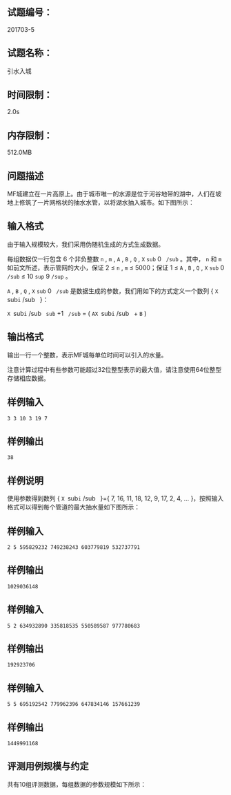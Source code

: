 ## 试题编号：

201703-5

## 试题名称：

引水入城

## 时间限制：

2.0s

## 内存限制：

512.0MB

## 问题描述

MF城建立在一片高原上。由于城市唯一的水源是位于河谷地带的湖中，人们在坡地上修筑了一片网格状的抽水水管，以将湖水抽入城市。如下图所示：



## 输入格式

由于输入规模较大，我们采用伪随机生成的方式生成数据。

每组数据仅一行包含 6 个非负整数  `n` ,  `m` ,  `A` ,  `B` ,  `Q` ,  `X`  `sub` 0 ` /sub` 。其中， `n`  和  `m`  如前文所述，表示管网的大小，保证 2 ≤  `n` ,  `m`  ≤ 5000；保证 1 ≤  `A` ,  `B` ,  `Q` ,  `X`  `sub` 0 ` /sub`  ≤ 10 `sup` 9 `/sup` 。

 `A` ,  `B` ,  `Q` ,  `X`  `sub` 0 ` /sub`  是数据生成的参数，我们用如下的方式定义一个数列 {  `X `sub` i ` /sub` `  }：

 `X `sub` i ` /sub` `  `sub` +1 ` /sub`  = (  `AX `sub` i ` /sub` `  +  `B` ) 

## 输出格式

输出一行一个整数，表示MF城每单位时间可以引入的水量。

注意计算过程中有些参数可能超过32位整型表示的最大值，请注意使用64位整型存储相应数据。

## 样例输入

```
3 3 10 3 19 7
```

## 样例输出

```
38
```

## 样例说明

使用参数得到数列 {  `X `sub` i ` /sub` `  }={ 7, 16, 11, 18, 12, 9, 17, 2, 4, … }，按照输入格式可以得到每个管道的最大抽水量如下图所示：



## 样例输入

```
2 5 595829232 749238243 603779819 532737791
```

## 样例输出

```
1029036148
```

## 样例输入

```
5 2 634932890 335818535 550589587 977780683
```

## 样例输出

```
192923706
```

## 样例输入

```
5 5 695192542 779962396 647834146 157661239
```

## 样例输出

```
1449991168
```

## 评测用例规模与约定

共有10组评测数据，每组数据的参数规模如下所示：

